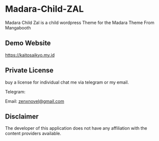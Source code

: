 # Madara-Child-ZAL
Madara Child Zal is a child wordpress Theme for the Madara Theme From Mangabooth

## Demo Website
https://kaitosaikyo.my.id

## Private License
buy a license for individual chat me via telegram or my email.

Telegram: 

Email: zenxnovel@gmail.com

## Disclaimer
The developer of this application does not have any affiliation with the content providers available.
